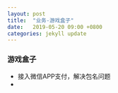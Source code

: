 ```yaml
---
layout: post
title:  "业务-游戏盒子"
date:   2019-05-20 09:00 +0800
categories: jekyll update
---
```


### 游戏盒子


- 接入微信APP支付，解决包名问题
- []()
